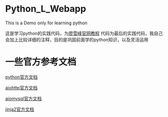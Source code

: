 # Python_L_Webapp
This is a Demo only for learning python

这是学习python的实践代码，为[廖雪峰官网教程](http://diaoblog.com>http://www.liaoxuefeng.com/wiki/0014316089557264a6b348958f449949df42a6d3a2e542c000)
代码为最后的实践代码，我自己会加上比较详细的注释，目的是巩固前面学的python知识，以及灵活运用


一些官方参考文档
===
[python官方文档](https://docs.python.org/3/contents.html)

[aiohttp官方文档](http://aiohttp.readthedocs.org/en/stable/)

[aiomysql官方文档](http://aiomysql.readthedocs.org/en/latest/)

[jinja2官方文档](http://docs.jinkan.org/docs/jinja2/)
